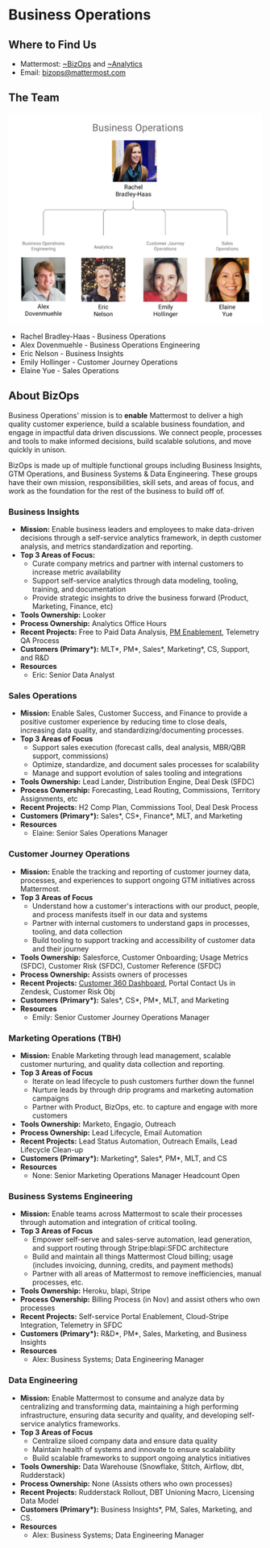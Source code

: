 # Business Operations

## Where to Find Us

* Mattermost: [~BizOps](https://community.mattermost.com/private-core/channels/bizops) and [~Analytics](https://community.mattermost.com/private-core/channels/analytics-2)
* Email: [bizops@mattermost.com](mailto:bizops@mattermost.com)

## The Team

![](../../.gitbook/assets/bizops_image.png)

* Rachel Bradley-Haas - Business Operations
* Alex Dovenmuehle - Business Operations Engineering
* Eric Nelson - Business Insights
* Emily Hollinger - Customer Journey Operations
* Elaine Yue - Sales Operations
  
## About BizOps

Business Operations' mission is to **enable** Mattermost to deliver a high quality customer experience, build a scalable business foundation, and engage in impactful data driven discussions. We connect people, processes and tools to make informed decisions, build scalable solutions, and move quickly in unison.

BizOps is made up of multiple functional groups including Business Insights, GTM Operations, and Business Systems &amp; Data Engineering. These groups have their own mission, responsibilities, skill sets, and areas of focus, and work as the foundation for the rest of the business to build off of.


### Business Insights

- **Mission:** Enable business leaders and employees to make data-driven decisions through a self-service analytics framework, in depth customer analysis, and metrics standardization and reporting.
- **Top 3 Areas of Focus:**
  - Curate company metrics and partner with internal customers to increase metric availability
  - Support self-service analytics through data modeling, tooling, training, and documentation
  - Provide strategic insights to drive the business forward (Product, Marketing, Finance, etc)
- **Tools Ownership:** Looker
- **Process Ownership:** Analytics Office Hours
- **Recent Projects:** Free to Paid Data Analysis, [PM Enablement](https://docs.google.com/document/d/1N8h1Og7ns5ja6zYzJDcFIXe1ECGuvS8jS9w2u22WUwM/edit?usp=sharing), Telemetry QA Process
- **Customers \(Primary\*):** MLT\*, PM\*, Sales\*, Marketing\*, CS, Support, and R&D
- **Resources**
  - Eric: Senior Data Analyst

### Sales Operations

- **Mission:** Enable Sales, Customer Success, and Finance to provide a positive customer experience by reducing time to close deals, increasing data quality, and standardizing/documenting processes.
- **Top 3 Areas of Focus**
  - Support sales execution (forecast calls, deal analysis, MBR/QBR support, commissions)
  - Optimize, standardize, and document sales processes for scalability
  - Manage and support evolution of sales tooling and integrations
- **Tools Ownership:** Lead Lander, Distribution Engine, Deal Desk (SFDC)
- **Process Ownership:** Forecasting, Lead Routing, Commissions, Territory Assignments, etc
- **Recent Projects:** H2 Comp Plan, Commissions Tool, Deal Desk Process
- **Customers \(Primary\*):** Sales\*, CS\*, Finance\*, MLT, and Marketing
- **Resources**
  - Elaine: Senior Sales Operations Manager

### Customer Journey Operations

- **Mission:** Enable the tracking and reporting of customer journey data, processes, and experiences to support ongoing GTM initiatives across Mattermost.
- **Top 3 Areas of Focus**
  - Understand how a customer's interactions with our product, people, and process manifests itself in our data and systems
  - Partner with internal customers to understand gaps in processes, tooling, and data collection
  - Build tooling to support tracking and accessibility of customer data and their journey
- **Tools Ownership:** Salesforce, Customer Onboarding; Usage Metrics (SFDC), Customer Risk (SFDC), Customer Reference (SFDC)
- **Process Ownership:** Assists owners of processes
- **Recent Projects:** [Customer 360 Dashboard](https://mattermost.looker.com/dashboards/175), Portal Contact Us in Zendesk, Customer Risk Obj
- **Customers \(Primary\*):** Sales\*, CS\*, PM\*, MLT, and Marketing
- **Resources**
  - Emily: Senior Customer Journey Operations Manager

### Marketing Operations (TBH)

- **Mission:** Enable Marketing through lead management, scalable customer nurturing, and quality data collection and reporting.
- **Top 3 Areas of Focus**
  - Iterate on lead lifecycle to push customers further down the funnel
  - Nurture leads by through drip programs and marketing automation campaigns
  - Partner with Product, BizOps, etc. to capture and engage with more customers
- **Tools Ownership:** Marketo, Engagio, Outreach
- **Process Ownership:** Lead Lifecycle, Email Automation
- **Recent Projects:** Lead Status Automation, Outreach Emails, Lead Lifecycle Clean-up
- **Customers \(Primary\*):** Marketing\*, Sales\*, PM\*, MLT, and CS
- **Resources**
  - None: Senior Marketing Operations Manager Headcount Open

### Business Systems Engineering

- **Mission:** Enable teams across Mattermost to scale their processes through automation and integration of critical tooling.
- **Top 3 Areas of Focus**
  - Empower self-serve and sales-serve automation, lead generation, and support routing through Stripe:blapi:SFDC architecture
  - Build and maintain all things Mattermost Cloud billing; usage (includes invoicing, dunning, credits, and payment methods)
  - Partner with all areas of Mattermost to remove inefficiencies, manual processes, etc.
- **Tools Ownership:** Heroku, blapi, Stripe
- **Process Ownership:** Billing Process (in Nov) and assist others who own processes
- **Recent Projects:** Self-service Portal Enablement, Cloud-Stripe Integration, Telemetry in SFDC
- **Customers \(Primary\*):** R&D\*, PM\*, Sales, Marketing, and Business Insights
- **Resources**
  - Alex: Business Systems; Data Engineering Manager

### Data Engineering

- **Mission:** Enable Mattermost to consume and analyze data by centralizing and transforming data, maintaining a high performing infrastructure, ensuring data security and quality, and developing self-service analytics frameworks.
- **Top 3 Areas of Focus**
  - Centralize siloed company data and ensure data quality
  - Maintain health of systems and innovate to ensure scalability
  - Build scalable frameworks to support ongoing analytics initiatives
- **Tools Ownership:** Data Warehouse (Snowflake, Stitch, Airflow, dbt, Rudderstack)
- **Process Ownership:** None (Assists others who own processes)
- **Recent Projects:** Rudderstack Rollout, DBT Unioning Macro, Licensing Data Model
- **Customers \(Primary\*):** Business Insights\*, PM, Sales, Marketing, and CS.
- **Resources**
  - Alex: Business Systems; Data Engineering Manager
